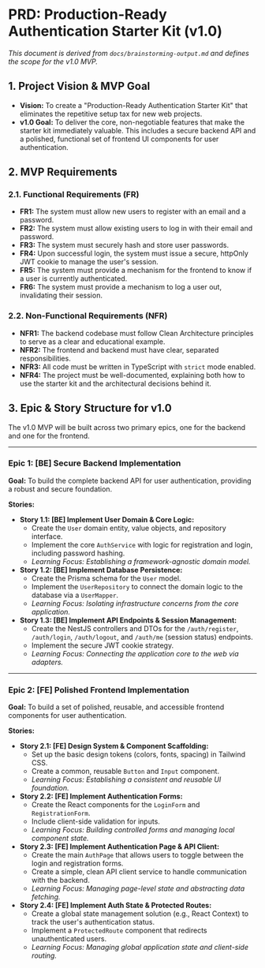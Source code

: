 # PRD: Production-Ready Authentication Starter Kit (v1.0)

_This document is derived from `docs/brainstorming-output.md` and defines the scope for the v1.0
MVP._

## 1. Project Vision & MVP Goal

- **Vision:** To create a "Production-Ready Authentication Starter Kit" that eliminates the
  repetitive setup tax for new web projects.
- **v1.0 Goal:** To deliver the core, non-negotiable features that make the starter kit immediately
  valuable. This includes a secure backend API and a polished, functional set of frontend UI
  components for user authentication.

## 2. MVP Requirements

### 2.1. Functional Requirements (FR)

- **FR1:** The system must allow new users to register with an email and a password.
- **FR2:** The system must allow existing users to log in with their email and password.
- **FR3:** The system must securely hash and store user passwords.
- **FR4:** Upon successful login, the system must issue a secure, httpOnly JWT cookie to manage the
  user's session.
- **FR5:** The system must provide a mechanism for the frontend to know if a user is currently
  authenticated.
- **FR6:** The system must provide a mechanism to log a user out, invalidating their session.

### 2.2. Non-Functional Requirements (NFR)

- **NFR1:** The backend codebase must follow Clean Architecture principles to serve as a clear and
  educational example.
- **NFR2:** The frontend and backend must have clear, separated responsibilities.
- **NFR3:** All code must be written in TypeScript with `strict` mode enabled.
- **NFR4:** The project must be well-documented, explaining both how to use the starter kit and the
  architectural decisions behind it.

## 3. Epic & Story Structure for v1.0

The v1.0 MVP will be built across two primary epics, one for the backend and one for the frontend.

---

### **Epic 1: [BE] Secure Backend Implementation**

**Goal:** To build the complete backend API for user authentication, providing a robust and secure
foundation.

**Stories:**

- **Story 1.1: [BE] Implement User Domain & Core Logic:**
  - Create the `User` domain entity, value objects, and repository interface.
  - Implement the core `AuthService` with logic for registration and login, including password
    hashing.
  - _Learning Focus: Establishing a framework-agnostic domain model._
- **Story 1.2: [BE] Implement Database Persistence:**
  - Create the Prisma schema for the `User` model.
  - Implement the `UserRepository` to connect the domain logic to the database via a `UserMapper`.
  - _Learning Focus: Isolating infrastructure concerns from the core application._
- **Story 1.3: [BE] Implement API Endpoints & Session Management:**
  - Create the NestJS controllers and DTOs for the `/auth/register`, `/auth/login`, `/auth/logout`,
    and `/auth/me` (session status) endpoints.
  - Implement the secure JWT cookie strategy.
  - _Learning Focus: Connecting the application core to the web via adapters._

---

### **Epic 2: [FE] Polished Frontend Implementation**

**Goal:** To build a set of polished, reusable, and accessible frontend components for user
authentication.

**Stories:**

- **Story 2.1: [FE] Design System & Component Scaffolding:**
  - Set up the basic design tokens (colors, fonts, spacing) in Tailwind CSS.
  - Create a common, reusable `Button` and `Input` component.
  - _Learning Focus: Establishing a consistent and reusable UI foundation._
- **Story 2.2: [FE] Implement Authentication Forms:**
  - Create the React components for the `LoginForm` and `RegistrationForm`.
  - Include client-side validation for inputs.
  - _Learning Focus: Building controlled forms and managing local component state._
- **Story 2.3: [FE] Implement Authentication Page & API Client:**
  - Create the main `AuthPage` that allows users to toggle between the login and registration forms.
  - Create a simple, clean API client service to handle communication with the backend.
  - _Learning Focus: Managing page-level state and abstracting data fetching._
- **Story 2.4: [FE] Implement Auth State & Protected Routes:**
  - Create a global state management solution (e.g., React Context) to track the user's
    authentication status.
  - Implement a `ProtectedRoute` component that redirects unauthenticated users.
  - _Learning Focus: Managing global application state and client-side routing._
